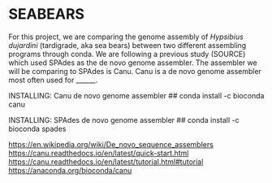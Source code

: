 # SEABEARS

For this project, we are comparing the genome assembly of _Hypsibius dujardini_ (tardigrade, aka sea bears) between two different assembling programs through conda. We are following a previous study (SOURCE) which used SPAdes as the de novo genome assembler. The assembler we will be comparing to SPAdes is Canu. Canu is a de novo genome assembler most often used for ______.

INSTALLING: Canu de novo genome assembler ##
conda install -c bioconda canu

INSTALLING: SPAdes de novo genome assembler ##
conda install -c bioconda spades


https://en.wikipedia.org/wiki/De_novo_sequence_assemblers
https://canu.readthedocs.io/en/latest/quick-start.html
https://canu.readthedocs.io/en/latest/tutorial.html#tutorial
https://anaconda.org/bioconda/canu
